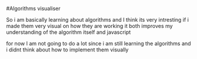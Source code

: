 #Algorithms visualiser

So i am basically learning about algorithms and I think its very intresting if i made them very visual on how they are working it both improves my understanding of the algorithm itself and javascript

for now I am not going to do a lot since i am still learning the algorithms and i didnt think about how to implement them visually
